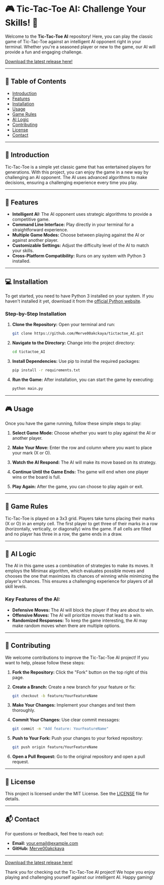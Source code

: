 # 🎮 Tic-Tac-Toe AI: Challenge Your Skills! 🤖

Welcome to the **Tic-Tac-Toe AI** repository! Here, you can play the classic game of Tic-Tac-Toe against an intelligent AI opponent right in your terminal. Whether you're a seasoned player or new to the game, our AI will provide a fun and engaging challenge.

[Download the latest release here!](https://github.com/Merve00akckaya/tictactoe_AI/releases)

---

## 📖 Table of Contents

- [Introduction](#introduction)
- [Features](#features)
- [Installation](#installation)
- [Usage](#usage)
- [Game Rules](#game-rules)
- [AI Logic](#ai-logic)
- [Contributing](#contributing)
- [License](#license)
- [Contact](#contact)

---

## 📝 Introduction

Tic-Tac-Toe is a simple yet classic game that has entertained players for generations. With this project, you can enjoy the game in a new way by challenging an AI opponent. The AI uses advanced algorithms to make decisions, ensuring a challenging experience every time you play.

---

## 🚀 Features

- **Intelligent AI:** The AI opponent uses strategic algorithms to provide a competitive game.
- **Command Line Interface:** Play directly in your terminal for a straightforward experience.
- **Multiple Game Modes:** Choose between playing against the AI or against another player.
- **Customizable Settings:** Adjust the difficulty level of the AI to match your skills.
- **Cross-Platform Compatibility:** Runs on any system with Python 3 installed.

---

## 💻 Installation

To get started, you need to have Python 3 installed on your system. If you haven't installed it yet, download it from the [official Python website](https://www.python.org/downloads/).

### Step-by-Step Installation

1. **Clone the Repository:**
   Open your terminal and run:
   ```bash
   git clone https://github.com/Merve00akckaya/tictactoe_AI.git
   ```

2. **Navigate to the Directory:**
   Change into the project directory:
   ```bash
   cd tictactoe_AI
   ```

3. **Install Dependencies:**
   Use pip to install the required packages:
   ```bash
   pip install -r requirements.txt
   ```

4. **Run the Game:**
   After installation, you can start the game by executing:
   ```bash
   python main.py
   ```

---

## 🎮 Usage

Once you have the game running, follow these simple steps to play:

1. **Select Game Mode:**
   Choose whether you want to play against the AI or another player.

2. **Make Your Move:**
   Enter the row and column where you want to place your mark (X or O).

3. **Watch the AI Respond:**
   The AI will make its move based on its strategy.

4. **Continue Until the Game Ends:**
   The game will end when one player wins or the board is full.

5. **Play Again:**
   After the game, you can choose to play again or exit.

---

## 📜 Game Rules

Tic-Tac-Toe is played on a 3x3 grid. Players take turns placing their marks (X or O) in an empty cell. The first player to get three of their marks in a row (horizontally, vertically, or diagonally) wins the game. If all cells are filled and no player has three in a row, the game ends in a draw.

---

## 🤖 AI Logic

The AI in this game uses a combination of strategies to make its moves. It employs the Minimax algorithm, which evaluates possible moves and chooses the one that maximizes its chances of winning while minimizing the player's chances. This ensures a challenging experience for players of all skill levels.

### Key Features of the AI:

- **Defensive Moves:** The AI will block the player if they are about to win.
- **Offensive Moves:** The AI will prioritize moves that lead to a win.
- **Randomized Responses:** To keep the game interesting, the AI may make random moves when there are multiple options.

---

## 🤝 Contributing

We welcome contributions to improve the Tic-Tac-Toe AI project! If you want to help, please follow these steps:

1. **Fork the Repository:**
   Click the "Fork" button on the top right of this page.

2. **Create a Branch:**
   Create a new branch for your feature or fix:
   ```bash
   git checkout -b feature/YourFeatureName
   ```

3. **Make Your Changes:**
   Implement your changes and test them thoroughly.

4. **Commit Your Changes:**
   Use clear commit messages:
   ```bash
   git commit -m "Add feature: YourFeatureName"
   ```

5. **Push to Your Fork:**
   Push your changes to your forked repository:
   ```bash
   git push origin feature/YourFeatureName
   ```

6. **Open a Pull Request:**
   Go to the original repository and open a pull request.

---

## 📄 License

This project is licensed under the MIT License. See the [LICENSE](LICENSE) file for details.

---

## 📬 Contact

For questions or feedback, feel free to reach out:

- **Email:** your.email@example.com
- **GitHub:** [Merve00akckaya](https://github.com/Merve00akckaya)

---

[Download the latest release here!](https://github.com/Merve00akckaya/tictactoe_AI/releases)

Thank you for checking out the Tic-Tac-Toe AI project! We hope you enjoy playing and challenging yourself against our intelligent AI. Happy gaming!